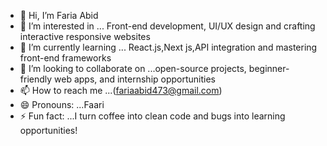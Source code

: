 - 👋 Hi, I’m Faria Abid
- 👀 I’m interested in ... Front-end development, UI/UX design and crafting interactive responsive websites
- 🌱 I’m currently learning ... React.js,Next js,API integration and mastering front-end frameworks
- 💞️ I’m looking to collaborate on ...open-source projects, beginner-friendly web apps, and internship opportunities
- 📫 How to reach me ...(fariaabid473@gmail.com)
- 😄 Pronouns: ...Faari
- ⚡ Fun fact: ...I turn coffee into clean code and bugs into learning opportunities!

<!---
faria-webdev404/faria-webdev404 is a ✨ special ✨ repository because its `README.md` (this file) appears on your GitHub profile.
You can click the Preview link to take a look at your changes.
--->
